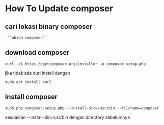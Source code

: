 # How To Update composer
## cari lokasi binary composer

    ```which composer```
  
## download composer

    curl -sS https://getcomposer.org/installer -o composer-setup.php
  
jika tidak ada curl install dengan

    sudo apt install curl
  
## install composer

    sudo php composer-setup.php --install-dir=/usr/bin --filename=composer
    
sesuaikan --install-dir=/usr/bin dengan directory sebelumnya
